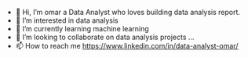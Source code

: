 - 👋 Hi, I’m omar a Data Analyst who loves building data analysis report. 
- 👀 I’m interested in data analysis
- 🌱 I’m currently learning machine learning
- 💞️ I’m looking to collaborate on data analysis projects ...
- 📫 How to reach me https://www.linkedin.com/in/data-analyst-omar/

<!---
omarhossen/omarhossen is a ✨ special ✨ repository because its `README.md` (this file) appears on your GitHub profile.
You can click the Preview link to take a look at your changes.
--->
